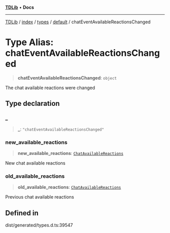 [**TDLib**](../../../../../../README.md) • **Docs**

***

[TDLib](../../../../../../modules.md) / [index](../../../../../README.md) / [types](../../../README.md) / [default](../README.md) / chatEventAvailableReactionsChanged

# Type Alias: chatEventAvailableReactionsChanged

> **chatEventAvailableReactionsChanged**: `object`

The chat available reactions were changed

## Type declaration

### \_

> **\_**: `"chatEventAvailableReactionsChanged"`

### new\_available\_reactions

> **new\_available\_reactions**: [`ChatAvailableReactions`](ChatAvailableReactions.md)

New chat available reactions

### old\_available\_reactions

> **old\_available\_reactions**: [`ChatAvailableReactions`](ChatAvailableReactions.md)

Previous chat available reactions

## Defined in

dist/generated/types.d.ts:39547
